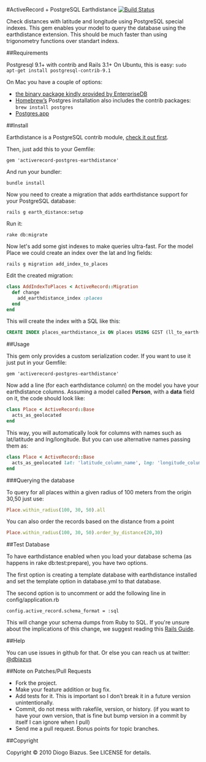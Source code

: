 #ActiveRecord + PostgreSQL Earthdistance [![Build Status](https://travis-ci.org/diogob/activerecord-postgres-earthdistance.png?branch=master)](https://travis-ci.org/diogob/activerecord-postgres-earthdistance)

Check distances with latitude and longitude using PostgreSQL special indexes.
This gem enables your model to query the database using the earthdistance extension. This should be much faster than using trigonometry functions over standart indexs.

##Requirements

Postgresql 9.1+ with contrib and Rails 3.1+
On Ubuntu, this is easy: `sudo apt-get install postgresql-contrib-9.1`

On Mac you have a couple of options:

* [the binary package kindly provided by EnterpriseDB](http://www.enterprisedb.com/products-services-training/pgdownload#osx)
* [Homebrew’s](https://github.com/mxcl/homebrew) Postgres installation also includes the contrib packages: `brew install postgres`
* [Postgres.app](http://postgresapp.com/)

##Install


Earthdistance is a PostgreSQL contrib module, [check it out first](http://www.postgresql.org/docs/9.2/static/earthdistance.html).

Then, just add this to your Gemfile:

`gem 'activerecord-postgres-earthdistance'`

And run your bundler:

`bundle install`

Now you need to create a migration that adds earthdistance support for your
PostgreSQL database:

`rails g earth_distance:setup`

Run it:

`rake db:migrate`

Now let's add some gist indexes to make queries ultra-fast.
For the model Place we could create an index over the lat and lng fields:

`rails g migration add_index_to_places`

Edit the created migration:

```ruby
class AddIndexToPlaces < ActiveRecord::Migration
  def change
    add_earthdistance_index :places
  end
end
```

This will create the index with a SQL like this:
```sql
CREATE INDEX places_earthdistance_ix ON places USING GIST (ll_to_earth(lat, lng));
```

##Usage

This gem only provides a custom serialization coder.
If you want to use it just put in your Gemfile:

    gem 'activerecord-postgres-earthdistance'

Now add a line (for each earthdistance column) on the model you have your earthdistance columns.
Assuming a model called **Person**, with a **data** field on it, the
code should look like:

```ruby
class Place < ActiveRecord::Base
  acts_as_geolocated
end
```

This way, you will automatically look for columns with names such as lat/latitude and lng/longitude.
But you can use alternative names passing them as:

```ruby
class Place < ActiveRecord::Base
  acts_as_geolocated lat: 'latitude_column_name', lng: 'longitude_column_name'
end
```

###Querying the database

To query for all places within a given radius of 100 meters from the origin 30,50 just use:
```ruby
Place.within_radius(100, 30, 50).all
```

You can also order the records based on the distance from a point
```ruby
Place.within_radius(100, 30, 50).order_by_distance(20,30)
```

##Test Database

To have earthdistance enabled when you load your database schema (as happens in rake db:test:prepare), you
have two options.

The first option is creating a template database with earthdistance installed and set the template option
in database.yml to that database.

The second option is to uncomment or add the following line in config/application.rb

    config.active_record.schema_format = :sql

This will change your schema dumps from Ruby to SQL. If you're
unsure about the implications of this change, we suggest reading this
[Rails Guide](http://guides.rubyonrails.org/migrations.html#schema-dumping-and-you).

##Help

You can use issues in github for that. Or else you can reach us at
twitter: [@dbiazus](https://twitter.com/#!/dbiazus)

##Note on Patches/Pull Requests


* Fork the project.
* Make your feature addition or bug fix.
* Add tests for it. This is important so I don’t break it in a future version unintentionally.
* Commit, do not mess with rakefile, version, or history.  (if you want to have your own version, that is fine but bump version in a commit by itself I can ignore when I pull)
* Send me a pull request. Bonus points for topic branches.

##Copyright

Copyright © 2010 Diogo Biazus. See LICENSE for details.
